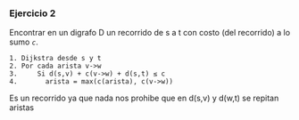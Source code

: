 ### Ejercicio 2

Encontrar en un digrafo D un recorrido de s a t con costo (del recorrido) a lo sumo _`c`_.

```
1. Dijkstra desde s y t
2. Por cada arista v->w
3.     Si d(s,v) + c(v->w) + d(s,t) ≤ c
4.       arista = max(c(arista), c(v->w))
```

Es un recorrido ya que nada nos prohibe que en d(s,v) y d(w,t) se repitan aristas